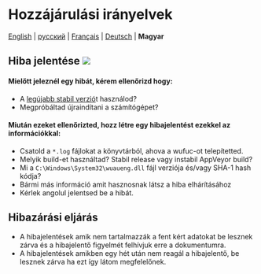 # Hozzájárulási irányelvek

[English](CONTRIBUTING.md) | [русский](CONTRIBUTING.ru-RU.md) | [Français](CONTRIBUTING.fr-FR.md) | [Deutsch](CONTRIBUTING.de-DE.md) | **Magyar**

## Hiba jelentése [![](https://isitmaintained.com/badge/resolution/zeffy/wufuc.svg)](https://isitmaintained.com/project/zeffy/wufuc)

#### Mielőtt jeleznél egy hibát, kérem ellenőrizd hogy:

- A  [legújabb stabil verzió](../../releases/latest)t használod?
- Megpróbáltad újraindítani a számítógépet?

#### Miután ezeket ellenőrizted, hozz létre egy hibajelentést ezekkel az információkkal:

- Csatold a `*.log` fájlokat a könyvtárból, ahova a wufuc-ot telepítetted.
- Melyik build-et használtad? Stabil release vagy instabil AppVeyor build?
- Mi a `C:\Windows\System32\wuaueng.dll` fájl verziója és/vagy SHA-1 hash kódja?
- Bármi más információ amit hasznosnak látsz a hiba elhárításához
- Kérlek angolul jelentsed be a hibát.

## Hibazárási eljárás

- A hibajelentések amik nem tartalmazzák a fent kért adatokat be lesznek zárva és a hibajelentő figyelmét felhívjuk erre a dokumentumra.
- A hibajelentések amikben egy hét után nem reagál a hibajelentő, be lesznek zárva ha ezt így látom megfelelőnek.
